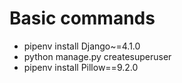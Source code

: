 # Basic commands
- pipenv install Django~=4.1.0
- python manage.py createsuperuser
- pipenv install Pillow==9.2.0